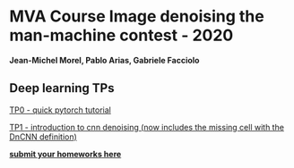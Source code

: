 # MVA Course Image denoising the man-machine contest - 2020

**Jean-Michel Morel, Pablo Arias, Gabriele Facciolo**

## Deep learning TPs

[TP0 - quick pytorch tutorial](https://colab.research.google.com/drive/1n4r0GFizHqJDHQ0W4WwZMCoP1LLgMaBa)

[TP1 - introduction to cnn denoising (now includes the missing cell with the DnCNN definition)](https://colab.research.google.com/drive/1Sp4pETeaZU7dnnzheCxqw8LVGVn4g9TW)

<!-- [TP2 - a deeper understanding of cnn denoising](https://colab.research.google.com/drive/1eFXceVAw-_2rHqOiTYgpgz1Q2NRRYSEG) 

[TP3 - noise to noise](https://colab.research.google.com/drive/1ZAHaZJ2nsFVEDZD8B65he3SMSD0dmMei)

[TP4 - different denoising architectures](https://colab.research.google.com/drive/1ua-WDYpUsTdAyPOFlj7uFGh22ZKuLdDO)  <br>

[TP4' - DIP: deep image prior](https://colab.research.google.com/drive/1jqacuFh4I34MEVFGcBjJaT7kyZGOO5VB)

-->

**[submit your homeworks here](https://docs.google.com/forms/d/e/1FAIpQLScQZ6QQvsdihV5NqNBeVe35Cg1MnvjFFNum7o-v8Ody6dhpVA/viewform)**

